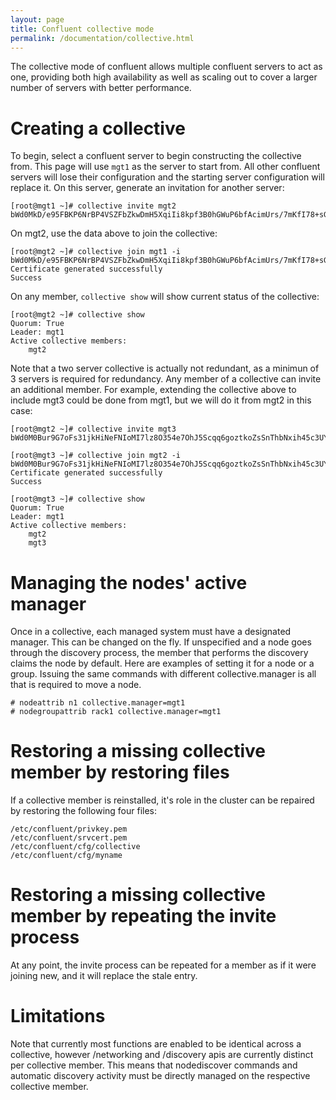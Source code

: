 ```yaml
---
layout: page
title: Confluent collective mode
permalink: /documentation/collective.html
---
```


The collective mode of confluent allows multiple confluent servers to act as one, providing
both high availability as well as scaling out to cover a larger number of servers with better
performance.
# Creating a collective

To begin, select a confluent server to begin constructing the collective from.  This page will use `mgt1`
as the server to start from.  All other
confluent servers will lose their configuration and the starting server configuration will replace it.
On this server, generate an invitation for another server:

    [root@mgt1 ~]# collective invite mgt2
    bWd0MkD/e95FBKP6NrBP4VSZFbZkwDmH5XqiIi8kpf3B0hGWuP6bfAcimUrs/7mKfI78+sGOHz7+YFg5zBm7Ubzzpx2j

On mgt2, use the data above to join the collective:

    [root@mgt2 ~]# collective join mgt1 -i bWd0MkD/e95FBKP6NrBP4VSZFbZkwDmH5XqiIi8kpf3B0hGWuP6bfAcimUrs/7mKfI78+sGOHz7+YFg5zBm7Ubzzpx2j
    Certificate generated successfully
    Success

On any member, `collective show` will show current status of the collective:

    [root@mgt2 ~]# collective show
    Quorum: True
    Leader: mgt1
    Active collective members:
        mgt2

Note that a two server collective is actually not redundant, as a minimun of 3 servers is required for redundancy.  Any member of a collective
can invite an additional member.  For example, extending the collective above to include mgt3 could be done from mgt1, but we will do it from mgt2
in this case:

    [root@mgt2 ~]# collective invite mgt3
    bWd0M0Bur9G7oFs31jkHiNeFNIoMI7lz8O354e7OhJ5Scqq6goztkoZsSnThbNxih45c3UYs5vc33F1gJ8XX+9FJCw51

    [root@mgt3 ~]# collective join mgt2 -i bWd0M0Bur9G7oFs31jkHiNeFNIoMI7lz8O354e7OhJ5Scqq6goztkoZsSnThbNxih45c3UYs5vc33F1gJ8XX+9FJCw51
    Certificate generated successfully
    Success
    
    [root@mgt3 ~]# collective show
    Quorum: True
    Leader: mgt1
    Active collective members:
        mgt2
        mgt3

# Managing the nodes' active manager

Once in a collective, each managed system must have a designated manager.  This can be changed on the fly.  If unspecified and a node goes through the discovery process, the member that performs the discovery claims the node by default. 
Here are examples of setting it
for a node or a group.  Issuing the same commands with different collective.manager is all that is required to move a node.

    # nodeattrib n1 collective.manager=mgt1
    # nodegroupattrib rack1 collective.manager=mgt1

# Restoring a missing collective member by restoring files

If a collective member is reinstalled, it's role in the cluster can be repaired by restoring the following four files:

    /etc/confluent/privkey.pem
    /etc/confluent/srvcert.pem
    /etc/confluent/cfg/collective
    /etc/confluent/cfg/myname


# Restoring a missing collective member by repeating the invite process

At any point, the invite process can be repeated for a member as if it were joining new, and it will replace the stale entry.

# Limitations

Note that currently most functions are enabled to be identical across a collective,
however /networking and /discovery apis are currently distinct per collective member.  This means
that nodediscover commands and automatic discovery activity must be directly managed on the respective
collective member.